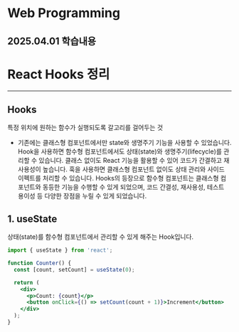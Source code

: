 # Web Programming
## 2025.04.01 학습내용
# React Hooks 정리
---
## Hooks
특정 위치에 원하는 함수가 실행되도록 갈고리를 걸어두는 것

* 기존에는 클래스형 컴포넌트에서만 state와 생명주기 기능을 사용할 수 있었습니다.
  Hook을 사용하면 함수형 컴포넌트에서도 상태(state)와 생명주기(lifecycle)를 관리할 수 있습니다.
 클래스 없이도 React 기능을 활용할 수 있어 코드가 간결하고 재사용성이 높습니다.
 훅을 사용하면 클래스형 컴포넌트 없이도 상태 관리와 사이드 이펙트를 처리할 수 있습니다.
Hooks의 등장으로 함수형 컴포넌트는 클래스형 컴포넌트와 동등한 기능을 수행할 수 있게 되었으며,
 코드 간결성, 재사용성, 테스트 용이성 등 다양한 장점을 누릴 수 있게 되었습니다.


## 1. useState

상태(state)를 함수형 컴포넌트에서 관리할 수 있게 해주는 Hook입니다.

```jsx
import { useState } from 'react';

function Counter() {
  const [count, setCount] = useState(0);

  return (
    <div>
      <p>Count: {count}</p>
      <button onClick={() => setCount(count + 1)}>Increment</button>
    </div>
  );
}
